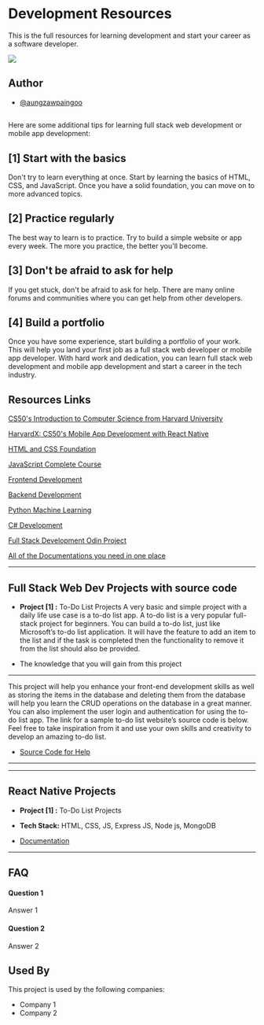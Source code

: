 
# Development Resources

This is the full resources for learning development and start your career as a software developer.

![](http://ForTheBadge.com/images/badges/built-by-developers.svg)



## Author

- [@aungzawpaingoo](https://github.com/aungzawpaingoo)


## <Before you begin/>

Here are some additional tips for learning full stack web development or mobile app development:

[1] Start with the basics
-------------------------
Don't try to learn everything at once. Start by learning the basics of HTML, CSS, and JavaScript. Once you have a solid foundation, you can move on to more advanced topics.


[2] Practice regularly
-------------------------

The best way to learn is to practice. Try to build a simple website or app every week. The more you practice, the better you'll become.


[3] Don't be afraid to ask for help
-------------------------------------
If you get stuck, don't be afraid to ask for help. There are many online forums and communities where you can get help from other developers.


[4] Build a portfolio
--------------------
Once you have some experience, start building a portfolio of your work. This will help you land your first job as a full stack web developer or mobile app developer.
With hard work and dedication, you can learn full stack web development and mobile app development and start a career in the tech industry.

## Resources Links

[CS50's Introduction to Computer Science from Harvard University ](https://www.edx.org/learn/computer-science/harvard-university-cs50-s-introduction-to-computer-science)

[HarvardX: CS50's Mobile App Development with React Native ](https://www.edx.org/learn/react-native/harvard-university-cs50-s-mobile-app-development-with-react-native)

[HTML and CSS Foundation ](https://www.freecodecamp.org/learn/2022/responsive-web-design/)

[JavaScript Complete Course ](https://www.freecodecamp.org/learn/javascript-algorithms-and-data-structures/)

[Frontend Development ](https://www.freecodecamp.org/learn/front-end-development-libraries/)

[ Backend Development ](https://www.freecodecamp.org/learn/back-end-development-and-apis/)

[Python Machine Learning ](https://www.freecodecamp.org/learn/machine-learning-with-python/)

[C# Development ](https://www.freecodecamp.org/learn/foundational-c-sharp-with-microsoft/)

[Full Stack Development Odin Project ](https://www.theodinproject.com/paths)

[All of the Documentations you need in one place ](https://www.w3schools.com/)



-------------------------------------------------------------------


## Full Stack Web Dev Projects with source code


- **Project [1] :** To-Do List Projects
A very basic and simple project with a daily life use case is a to-do list app. A to-do list is a very popular full-stack project for beginners. You can build a to-do list, just like Microsoft’s to-do list application. It will have the feature to add an item to the list and if the task is completed then the functionality to remove it from the list should also be provided.

- The knowledge that you will gain from this project
---------------------------------------------------------
This project will help you enhance your front-end development skills as well as storing the items in the database and deleting them from the database will help you learn the CRUD operations on the database in a great manner. You can also implement the user login and authentication for using the to-do list app. The link for a sample to-do list website’s source code is below. Feel free to take inspiration from it and use your own skills and creativity to develop an amazing to-do list.
  
- [Source Code for Help ](https://github.com/Ayush-Kanduri/FullStack-Todo-List-Application)


  

-------------------------------------------------------------------
---------------------------------------------------------------------------------------------------------------------------------------------------------------------------------------------------------

## React Native Projects


- **Project [1] :** To-Do List Projects

- **Tech Stack:** HTML, CSS, JS, Express JS, Node js, MongoDB

- [Documentation](https://github.com/Ayush-Kanduri/FullStack-Todo-List-Application)
--------------------------------------------------


## FAQ

#### Question 1

Answer 1

#### Question 2

Answer 2


## Used By

This project is used by the following companies:

- Company 1
- Company 2

